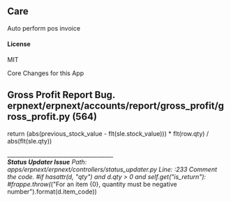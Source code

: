 ## Care

Auto perform pos invoice

#### License

MIT

Core Changes for this App

## Gross Profit Report Bug. erpnext/erpnext/accounts/report/gross_profit/gross_profit.py  (564)
return (abs(previous_stock_value - flt(sle.stock_value))) * flt(row.qty) / abs(flt(sle.qty))

_______________________________________<br>
<b>Status Updater Issue</b>
Path: apps/erpnext/erpnext/controllers/status_updater.py
Line: :233
Comment the code.
#if hasattr(d, "qty") and d.qty > 0 and self.get("is_return"):
#frappe.throw(_("For an item {0}, quantity must be negative number").format(d.item_code))

